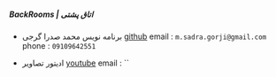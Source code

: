 ##### BackRooms | اتاق پشتی

- برنامه نویس
محمد صدرا گرجی
[github](https://github.com/SadraZ3R0)
email : `m.sadra.gorji@gmail.com`
phone : `09109642551`

- ادیتور تصاویر
[youtube](https://www.youtube.com/@shokey_o)
email : ``